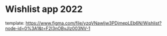 # Wishlist app 2022

template: https://www.figma.com/file/yzqVNawljw3PDjmepLEb6N/Wishlist?node-id=0%3A1&t=F2I3nOBvJIz003NV-1
